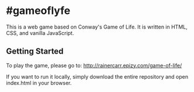 # \#gameoflyfe
This is a web game based on Conway's Game of Life. It is written in HTML, CSS, and vanilla JavaScript.

## Getting Started
To play the game, please go to:
http://rainercarr.epizy.com/game-of-life/

If you want to run it locally, simply download the entire repository and open index.html in your browser.
